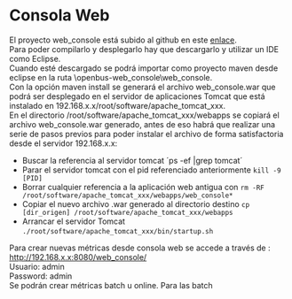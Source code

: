 # Consola Web

El proyecto web_console está subido al github en este [enlace](https://github.com/Produban/openbus/tree/web_console).  
Para poder compilarlo y desplegarlo hay que descargarlo y utilizar un IDE como Eclipse.  
Cuando esté descargado se podrá importar como proyecto maven desde eclipse en la ruta \openbus-web_console\web_console.  
Con la opción maven install se generará el archivo web_console.war que podrá ser desplegado en el servidor de aplicaciones Tomcat
que está instalado en 192.168.x.x/root/software/apache_tomcat_xxx.   
En el directorio /root/software/apache_tomcat_xxx/webapps se copiará el archivo web_console.war generado, antes de eso habrá que
realizar una serie de pasos previos para poder instalar el archivo de forma satisfactoria desde el servidor 192.168.x.x:
* Buscar la referencia al servidor tomcat ´ps -ef |grep tomcat´
* Parar el servidor tomcat con el pid referenciado anteriormente `kill -9 [PID]`
* Borrar cualquier referencia a la aplicación web antigua con `rm -RF /root/software/apache_tomcat_xxx/webapps/web_console*`
* Copiar el nuevo archivo .war generado al directorio destino `cp [dir_origen] /root/software/apache_tomcat_xxx/webapps`
* Arrancar el servidor Tomcat `./root/software/apache_tomcat_xxx/bin/startup.sh`



Para crear nuevas métricas desde consola web se accede a través de : http://192.168.x.x:8080/web_console/  
Usuario: admin     
Password: admin    
Se podrán crear métricas batch u online. Para las batch
